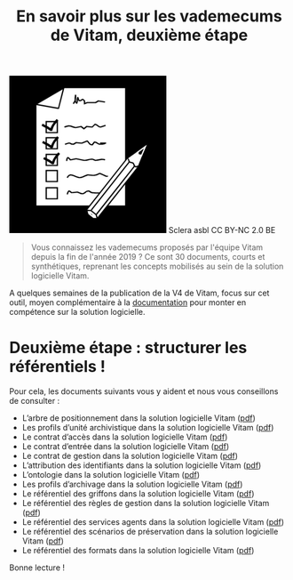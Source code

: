 ﻿---
layout: post
title: En savoir plus sur les vademecums de Vitam, deuxième étape
---

![Logos](/public/images/checklist.png)
Sclera asbl CC BY-NC 2.0 BE

> Vous connaissez les vademecums proposés par l'équipe Vitam depuis la fin de l'année 2019 ? Ce sont 30 documents, courts et synthétiques, reprenant les concepts mobilisés au sein de la solution logicielle Vitam.

A quelques semaines de la publication de la V4 de Vitam, focus sur cet outil, moyen complémentaire à la [documentation](http://www.programmevitam.fr/pages/documentation/) pour monter en compétence sur la solution logicielle.

# Deuxième étape : structurer les référentiels !

Pour cela, les documents suivants vous y aident et nous vous conseillons de consulter :

- L’arbre de positionnement dans la solution logicielle Vitam ([pdf](/ressources/DocCourante/autres/fonctionnel/Vademecum_Arbres.pdf))
- Les profils d’unité archivistique dans la solution logicielle Vitam ([pdf](/ressources/DocCourante/autres/fonctionnel/Vademecum_Profil_Unite_archivistique.pdf))
- Le contrat d’accès dans la solution logicielle Vitam ([pdf](/ressources/DocCourante/autres/fonctionnel/Vademecum_Contrat_acces.pdf))
- Le contrat d’entrée dans la solution logicielle Vitam ([pdf](/ressources/DocCourante/autres/fonctionnel/Vademecum_Contrat_entree.pdf))
- Le contrat de gestion dans la solution logicielle Vitam ([pdf](/ressources/DocCourante/autres/fonctionnel/Vademecum_Contrat_gestion.pdf))
- L’attribution des identifiants dans la solution logicielle Vitam ([pdf](/ressources/DocCourante/autres/fonctionnel/Vademecum_Maitre_esclave.pdf))
- L’ontologie dans la solution logicielle Vitam ([pdf](/ressources/DocCourante/autres/fonctionnel/Vademecum_Ontologie.pdf))
- Les profils d’archivage dans la solution logicielle Vitam ([pdf](/ressources/DocCourante/autres/fonctionnel/Vademecum_Profil_archivage.pdf))
- Le référentiel des griffons dans la solution logicielle Vitam ([pdf](/ressources/DocCourante/autres/fonctionnel/Vademecum_Referentiel_griffons.pdf))
- Le référentiel des règles de gestion dans la solution logicielle Vitam ([pdf](/ressources/DocCourante/autres/fonctionnel/Vademecum_Referentiel_regles_gestion.pdf))
- Le référentiel des services agents dans la solution logicielle Vitam ([pdf](/ressources/DocCourante/autres/fonctionnel/Vademecum_Referentiel_services_agents.pdf))
- Le référentiel des scénarios de préservation dans la solution logicielle Vitam ([pdf](/ressources/DocCourante/autres/fonctionnel/Vademecum_Referentiel_scenarios_preservation.pdf))
- Le référentiel des formats dans la solution logicielle Vitam ([pdf](/ressources/DocCourante/autres/fonctionnel/Vademecum_Referentiel_Format.pdf))

Bonne lecture !